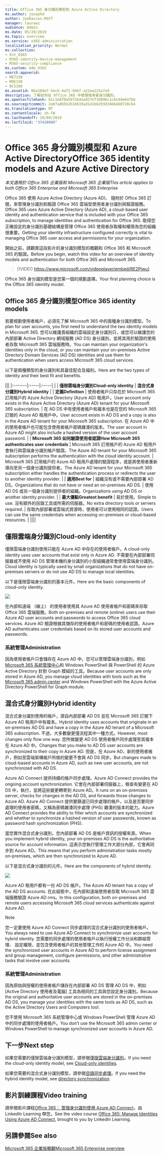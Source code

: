 ```yaml
---
title: Office 365 身分識別模型和 Azure Active Directory
ms.author: josephd
author: JoeDavies-MSFT
manager: laurawi
audience: Admin
ms.date: 05/20/2019
ms.topic: overview
ms.service: o365-administration
localization_priority: Normal
ms.collection:
- Ent_O365
- M365-identity-device-management
- M365-security-compliance
ms.custom: Adm_O365
search.appverid:
- MET150
- MOE150
- BCS160
ms.assetid: 06a189e7-5ec6-4af2-94bf-a22ea225a7a9
description: 了解如何在 Office 365 中管理使用者身分識別。
ms.openlocfilehash: b1c1e8f9a56f2bdaa927ef3d096c1c614de647bb
ms.sourcegitcommit: 2e6fadb5b2b16619ad141b6293d3466460720cb4
ms.translationtype: MT
ms.contentlocale: zh-TW
ms.lasthandoff: 10/09/2019
ms.locfileid: "37428080"
---
```

# <a name="office-365-identity-models-and-azure-active-directory"></a><span data-ttu-id="b2e98-103">Office 365 身分識別模型和 Azure Active Directory</span><span class="sxs-lookup"><span data-stu-id="b2e98-103">Office 365 identity models and Azure Active Directory</span></span>

<span data-ttu-id="b2e98-104">*本文適用於 Office 365 企業版和 Microsoft 365 企業版*</span><span class="sxs-lookup"><span data-stu-id="b2e98-104">*This article applies to both Office 365 Enterprise and Microsoft 365 Enterprise*</span></span>

<span data-ttu-id="b2e98-105">Office 365 使用 Azure Active Directory (Azure AD)、 隨附於 Office 365 訂閱，來管理身分識別和驗證 Office 365 雲端型使用者身分識別與驗證服務。</span><span class="sxs-lookup"><span data-stu-id="b2e98-105">Office 365 uses Azure Active Directory (Azure AD), a cloud-based user identity and authentication service that is included with your Office 365 subscription, to manage identities and authentication for Office 365.</span></span> <span data-ttu-id="b2e98-106">取得您正確設定的身分識別基礎結構是管理 Office 365 使用者存取權和權限為您的組織很重要。</span><span class="sxs-lookup"><span data-stu-id="b2e98-106">Getting your identity infrastructure configured correctly is vital to managing Office 365 user access and permissions for your organization.</span></span>

<span data-ttu-id="b2e98-107">開始之前，請觀賞這段影片的身分識別模型的概觀和 Office 365 和 Microsoft 365 的驗證。</span><span class="sxs-lookup"><span data-stu-id="b2e98-107">Before you begin, watch this video for an overview of identity models and authentication for both Office 365 and Microsoft 365.</span></span>

> [!VIDEO https://www.microsoft.com/videoplayer/embed/RE2Pjwu]

<span data-ttu-id="b2e98-108">Office 365 身分識別模型是您第一個的規劃選擇。</span><span class="sxs-lookup"><span data-stu-id="b2e98-108">Your first planning choice is the Office 365 identity model.</span></span>

## <a name="office-365-identity-models"></a><span data-ttu-id="b2e98-109">Office 365 身分識別模型</span><span class="sxs-lookup"><span data-stu-id="b2e98-109">Office 365 identity models</span></span>

<span data-ttu-id="b2e98-110">若要規劃使用者帳戶，必須先了解 Microsoft 365 中的兩種身分識別模型。</span><span class="sxs-lookup"><span data-stu-id="b2e98-110">To plan for user accounts, you first need to understand the two identity models in Microsoft 365.</span></span> <span data-ttu-id="b2e98-111">您可以維護貴組織的雲端設定身分識別只，或您可以維護您的內部部署 Active Directory 網域服務 (AD DS) 身分識別，並將其用於驗證的使用者存取 Microsoft 365 雲端服務時。</span><span class="sxs-lookup"><span data-stu-id="b2e98-111">You can maintain your organization's identities only in the cloud, or you can maintain your on-premises Active Directory Domain Services (AD DS) identities and use them for authentication when users access Microsoft 365 cloud services.</span></span>  

<span data-ttu-id="b2e98-112">以下是兩種類型的身分識別和其最佳配合及福利。</span><span class="sxs-lookup"><span data-stu-id="b2e98-112">Here are the two types of identity and their best fit and benefits.</span></span>

|||
|:-------|:-----|:-----|
|  | <span data-ttu-id="b2e98-113">**僅限雲端身分識別**</span><span class="sxs-lookup"><span data-stu-id="b2e98-113">**Cloud-only identity**</span></span> | <span data-ttu-id="b2e98-114">**混合式身分識別**</span><span class="sxs-lookup"><span data-stu-id="b2e98-114">**Hybrid identity**</span></span> |
| <span data-ttu-id="b2e98-115">**定義**</span><span class="sxs-lookup"><span data-stu-id="b2e98-115">**Definition**</span></span> | <span data-ttu-id="b2e98-116">使用者帳戶只存在於 Microsoft 365 訂用帳戶的 Azure Active Directory (Azure AD) 租用戶。</span><span class="sxs-lookup"><span data-stu-id="b2e98-116">User account only exists in the Azure Active Directory (Azure AD) tenant for your Microsoft 365 subscription.</span></span> | <span data-ttu-id="b2e98-117">在 AD DS 中有使用者帳戶和複本也是在您的 Microsoft 365 訂閱的 Azure AD 租用戶中。</span><span class="sxs-lookup"><span data-stu-id="b2e98-117">User account exists in AD DS and a copy is also in the Azure AD tenant for your Microsoft 365 subscription.</span></span> <span data-ttu-id="b2e98-118">在 Azure AD 中的使用者帳戶也可能包含使用者帳戶密碼雜湊的版本。</span><span class="sxs-lookup"><span data-stu-id="b2e98-118">The user account in Azure AD might also include a hashed version of the user account password.</span></span> |
| <span data-ttu-id="b2e98-119">**Microsoft 365 如何驗證使用者認證**</span><span class="sxs-lookup"><span data-stu-id="b2e98-119">**How Microsoft 365 authenticates user credentials**</span></span> | <span data-ttu-id="b2e98-120">Microsoft 365 訂用帳戶的 Azure AD 租用戶會執行與雲端身分識別帳戶驗證。</span><span class="sxs-lookup"><span data-stu-id="b2e98-120">The Azure AD tenant for your Microsoft 365 subscription performs the authentication with the cloud identity account.</span></span> | <span data-ttu-id="b2e98-121">Microsoft 365 訂用帳戶的 Azure AD 租用戶處理的驗證程序，或是將使用者重新導向至另一個身分識別提供者。</span><span class="sxs-lookup"><span data-stu-id="b2e98-121">The Azure AD tenant for your Microsoft 365 subscription either handles the authentication process or redirects the user to another identity provider.</span></span> |
| <span data-ttu-id="b2e98-122">**適用**</span><span class="sxs-lookup"><span data-stu-id="b2e98-122">**Best for**</span></span> | <span data-ttu-id="b2e98-123">組織沒有或不需要內部部署 AD DS。</span><span class="sxs-lookup"><span data-stu-id="b2e98-123">Organizations that do not have or need an on-premises AD DS.</span></span> | <span data-ttu-id="b2e98-124">使用 AD DS 或另一個身分識別提供者的組織。</span><span class="sxs-lookup"><span data-stu-id="b2e98-124">Organizations using AD DS or another identity provider.</span></span> |
| <span data-ttu-id="b2e98-125">**最大優點**</span><span class="sxs-lookup"><span data-stu-id="b2e98-125">**Greatest benefit**</span></span> | <span data-ttu-id="b2e98-126">易於使用。</span><span class="sxs-lookup"><span data-stu-id="b2e98-126">Simple to use.</span></span> <span data-ttu-id="b2e98-127">沒有額外的目錄工具或所需的伺服器。</span><span class="sxs-lookup"><span data-stu-id="b2e98-127">No extra directory tools or servers required.</span></span> | <span data-ttu-id="b2e98-128">存取內部部署或雲端式資源時，使用者可以使用相同的認證。</span><span class="sxs-lookup"><span data-stu-id="b2e98-128">Users can use the same credentials when accessing on-premises or cloud-based resources.</span></span> |
||||

## <a name="cloud-only-identity"></a><span data-ttu-id="b2e98-129">僅限雲端身分識別</span><span class="sxs-lookup"><span data-stu-id="b2e98-129">Cloud-only identity</span></span>

<span data-ttu-id="b2e98-130">僅限雲端身分識別使用只能在 Azure AD 中存在的使用者帳戶。</span><span class="sxs-lookup"><span data-stu-id="b2e98-130">A cloud-only identity uses user accounts that exist only in Azure AD.</span></span> <span data-ttu-id="b2e98-131">不需要在內部部署伺服器或不使用 AD DS 管理本機的身分識別的小型組織通常會使用雲端身分識別。</span><span class="sxs-lookup"><span data-stu-id="b2e98-131">Cloud identity is typically used by small organizations that do not have on-premises servers or do not use AD DS to manage local identities.</span></span> 

<span data-ttu-id="b2e98-132">以下是僅限雲端身分識別的基本元件。</span><span class="sxs-lookup"><span data-stu-id="b2e98-132">Here are the basic components of cloud-only identity.</span></span>
 
![](./media/about-office-365-identity/cloud-only-identity.png)

<span data-ttu-id="b2e98-133">在內部和遠端 （線上） 的使用者使用其 Azure AD 使用者帳戶和密碼來存取 Office 365 雲端服務。</span><span class="sxs-lookup"><span data-stu-id="b2e98-133">Both on-premises and remote (online) users use their Azure AD user accounts and passwords to access Office 365 cloud services.</span></span> <span data-ttu-id="b2e98-134">Azure AD 驗證根據其儲存的使用者帳戶和密碼的使用者認證。</span><span class="sxs-lookup"><span data-stu-id="b2e98-134">Azure AD authenticates user credentials based on its stored user accounts and passwords.</span></span>

### <a name="administration"></a><span data-ttu-id="b2e98-135">系統管理</span><span class="sxs-lookup"><span data-stu-id="b2e98-135">Administration</span></span>
<span data-ttu-id="b2e98-136">因為使用者帳戶只會儲存在 Azure AD 中，您可以管理雲端身分識別，例如[Microsoft 365 系統管理中心](https://admin.microsoft.com)和 Windows PowerShell 與 PowerShell 的 Azure Active Directory 針對 Graph 模組的工具。</span><span class="sxs-lookup"><span data-stu-id="b2e98-136">Because user accounts are only stored in Azure AD, you manage cloud identities with tools such as the [Microsoft 365 admin center](https://admin.microsoft.com) and Windows PowerShell with the Azure Active Directory PowerShell for Graph module.</span></span> 

## <a name="hybrid-identity"></a><span data-ttu-id="b2e98-137">混合式身分識別</span><span class="sxs-lookup"><span data-stu-id="b2e98-137">Hybrid identity</span></span>

<span data-ttu-id="b2e98-138">混合式身分識別使用的帳戶，源自內部部署 AD DS 並在 Microsoft 365 訂閱下 Azure AD 租用戶中有複本。</span><span class="sxs-lookup"><span data-stu-id="b2e98-138">Hybrid identity uses accounts that originate in an on-premises AD DS and have a copy in the Azure AD tenant of a Microsoft 365 subscription.</span></span> <span data-ttu-id="b2e98-139">不過，大多數變更僅流程其中一種方式。</span><span class="sxs-lookup"><span data-stu-id="b2e98-139">However, most changes only flow one way.</span></span> <span data-ttu-id="b2e98-140">您所做變更 AD DS 使用者帳戶同步處理至其複本在 Azure AD 中。</span><span class="sxs-lookup"><span data-stu-id="b2e98-140">Changes that you make to AD DS user accounts are synchronized to their copy in Azure AD.</span></span> <span data-ttu-id="b2e98-141">但是，在 Azure AD，新的使用者帳戶，例如至雲端架構帳戶所做的變更不會與 AD DS 同步。</span><span class="sxs-lookup"><span data-stu-id="b2e98-141">But changes made to cloud-based accounts in Azure AD, such as new user accounts, are not synchronized with AD DS.</span></span>

<span data-ttu-id="b2e98-142">Azure AD Connect 提供持續的帳戶同步處理。</span><span class="sxs-lookup"><span data-stu-id="b2e98-142">Azure AD Connect provides the ongoing account synchronization.</span></span> <span data-ttu-id="b2e98-143">它會在內部部署伺服器上，檢查有變更在 AD DS 中，執行，並將這些變更轉寄到 Azure AD。</span><span class="sxs-lookup"><span data-stu-id="b2e98-143">It runs on an on-premises server, checks for changes in the AD DS, and forwards those changes to Azure AD.</span></span> <span data-ttu-id="b2e98-144">Azure AD Connect 提供要篩選已同步處理的帳戶，以及是否要同步處理的使用者密碼，又稱為密碼雜湊同步處理 (PHS) 雜湊的版本的能力。</span><span class="sxs-lookup"><span data-stu-id="b2e98-144">Azure AD Connect provides the ability to filter which accounts are synchronized and whether to synchronize a hashed version of user passwords, known as password hash synchronization (PHS).</span></span>

<span data-ttu-id="b2e98-145">當您實作混合式身分識別，您內部部署 AD DS 是帳戶資訊的授權來源。</span><span class="sxs-lookup"><span data-stu-id="b2e98-145">When you implement hybrid identity, your on-premises AD DS is the authoritative source for account information.</span></span> <span data-ttu-id="b2e98-146">這表示您執行管理工作大部分內部，它會再同步到 Azure AD。</span><span class="sxs-lookup"><span data-stu-id="b2e98-146">This means that you perform administration tasks mostly on-premises, which are then synchronized to Azure AD.</span></span> 

<span data-ttu-id="b2e98-147">以下是混合式身分識別的元件。</span><span class="sxs-lookup"><span data-stu-id="b2e98-147">Here are the components of hybrid identity.</span></span>

![](./media/about-office-365-identity/hybrid-identity.png)

<span data-ttu-id="b2e98-148">Azure AD 租用戶都有一份 AD DS 帳戶。</span><span class="sxs-lookup"><span data-stu-id="b2e98-148">The Azure AD tenant has a copy of the AD DS accounts.</span></span> <span data-ttu-id="b2e98-149">在此組態中，在內部和遠端使用者存取 Microsoft 365 雲端服務驗證 Azure AD rms。</span><span class="sxs-lookup"><span data-stu-id="b2e98-149">In this configuration, both on-premises and remote users accessing Microsoft 365 cloud services authenticate against Azure AD.</span></span>

>[!Note]
><span data-ttu-id="b2e98-150">您一定要使用 Azure AD Connect 同步處理的混合式身分識別的使用者帳戶。</span><span class="sxs-lookup"><span data-stu-id="b2e98-150">You always need to use Azure AD Connect to synchronize user accounts for hybrid identity.</span></span> <span data-ttu-id="b2e98-151">您需要的同步處理的使用者帳戶以執行授權工作分派和群組管理、 設定權限，並包含使用者帳戶的其他管理工作的 Azure AD 中。</span><span class="sxs-lookup"><span data-stu-id="b2e98-151">You need the synchronized user accounts in Azure AD to perform license assignment and group management, configure permissions, and other administrative tasks that involve user accounts.</span></span>
>

### <a name="administration"></a><span data-ttu-id="b2e98-152">系統管理</span><span class="sxs-lookup"><span data-stu-id="b2e98-152">Administration</span></span>

<span data-ttu-id="b2e98-153">因為原始與授權的使用者帳戶儲存在內部部署 AD DS 管理 AD DS 中，例如 [Active Directory 使用者及電腦] 工具為相同的工具與您設定身分識別。</span><span class="sxs-lookup"><span data-stu-id="b2e98-153">Because the original and authoritative user accounts are stored in the on-premises AD DS, you manage your identities with the same tools as AD DS, such as the Active Directory Users and Computers tool.</span></span> 

<span data-ttu-id="b2e98-154">您不使用 Microsoft 365 系統管理中心或 Windows PowerShell 管理 Azure AD 中的同步處理的使用者帳戶。</span><span class="sxs-lookup"><span data-stu-id="b2e98-154">You don’t use the Microsoft 365 admin center or Windows PowerShell to manage synchronized user accounts in Azure AD.</span></span>

## <a name="next-step"></a><span data-ttu-id="b2e98-155">下一步</span><span class="sxs-lookup"><span data-stu-id="b2e98-155">Next step</span></span>

<span data-ttu-id="b2e98-156">如果您需要的僅限雲端身分識別模型，請參閱[僅限雲端身分識別](cloud-only-identities.md)。</span><span class="sxs-lookup"><span data-stu-id="b2e98-156">If you need the cloud-only identity model, see [Cloud-only identities](cloud-only-identities.md).</span></span>

<span data-ttu-id="b2e98-157">如果您需要的混合式身分識別模型，請參閱[目錄同步處理](plan-for-directory-synchronization.md)。</span><span class="sxs-lookup"><span data-stu-id="b2e98-157">If you need the hybrid identity model, see [directory synchronization](plan-for-directory-synchronization.md).</span></span>
  

## <a name="video-training"></a><span data-ttu-id="b2e98-158">影片訓練課程</span><span class="sxs-lookup"><span data-stu-id="b2e98-158">Video training</span></span>

<span data-ttu-id="b2e98-159">請參閱影片課程[Office 365： 管理身分識別使用 Azure AD Connect](https://support.office.com/article/90991a1d-c0ab-479a-b413-35c9706f6fed.aspx)，由 LinkedIn Learning 帶您。</span><span class="sxs-lookup"><span data-stu-id="b2e98-159">See the video course [Office 365: Manage Identities Using Azure AD Connect](https://support.office.com/article/90991a1d-c0ab-479a-b413-35c9706f6fed.aspx), brought to you by LinkedIn Learning.</span></span>

## <a name="see-also"></a><span data-ttu-id="b2e98-160">另請參閱</span><span class="sxs-lookup"><span data-stu-id="b2e98-160">See also</span></span>

[<span data-ttu-id="b2e98-161">Microsoft 365 企業版概觀</span><span class="sxs-lookup"><span data-stu-id="b2e98-161">Microsoft 365 Enterprise overview</span></span>](https://docs.microsoft.com/microsoft-365/enterprise/microsoft-365-overview)

